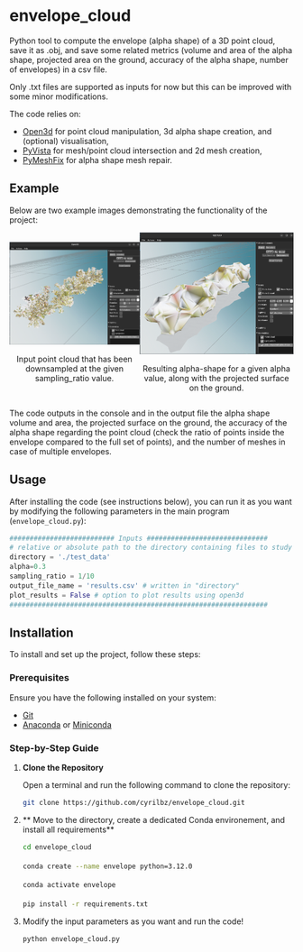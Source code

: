 # envelope_cloud
Python tool to compute the envelope (alpha shape) of a 3D point cloud, save it as .obj, and  save some related metrics (volume and area of the alpha shape, projected area on the ground, accuracy of the alpha shape, number of envelopes) in a csv file.


Only .txt files are supported as inputs for now but this can be improved with some minor modifications.


The code relies on:
- [Open3d](https://www.open3d.org) for point cloud manipulation, 3d alpha shape creation, and (optional) visualisation,
- [PyVista](https://docs.pyvista.org/) for mesh/point cloud intersection and 2d mesh creation,
- [PyMeshFix](https://pymeshfix.pyvista.org/) for alpha shape mesh repair.

## Example

Below are two example images demonstrating the functionality of the project:

<div style="display: flex; justify-content: space-around; align-items: center;">
  <div style="text-align: center;">
    <img src="Screenshot_cloud.png" alt="Description of Image 1" width="450"/>
    <p> Input point cloud that has been downsampled at the given sampling_ratio value.</p>
  </div>
  <div style="text-align: center;">
    <img src="Screenshot_mesh.png" alt="Description of Image 2" width="450"/>
    <p> Resulting alpha-shape for a given alpha value, along with the projected surface on the ground. </p>
  </div>
</div>


The code outputs in the console and in the output file the alpha shape volume and area, the projected surface on the ground, the accuracy of the alpha shape regarding the point cloud (check the ratio of points inside the envelope compared to the full set of points), and the number of meshes in case of multiple envelopes.


## Usage
After installing the code (see instructions below), you can run it as you want by modifying the following parameters in the main program (```envelope_cloud.py```):

```python
########################## Inputs ##############################
# relative or absolute path to the directory containing files to study
directory = './test_data' 
alpha=0.3
sampling_ratio = 1/10
output_file_name = 'results.csv' # written in "directory"
plot_results = False # option to plot results using open3d
################################################################
```

## Installation

To install and set up the project, follow these steps:

### Prerequisites

Ensure you have the following installed on your system:
- [Git](https://git-scm.com/)
- [Anaconda](https://www.anaconda.com/products/distribution) or [Miniconda](https://docs.conda.io/en/latest/miniconda.html)

### Step-by-Step Guide

1. **Clone the Repository**

   Open a terminal and run the following command to clone the repository:

   ```bash
   git clone https://github.com/cyrilbz/envelope_cloud.git
   ```
2. ** Move to the directory, create a dedicated Conda environement, and install all requirements**
   ```bash
   cd envelope_cloud

   conda create --name envelope python=3.12.0

   conda activate envelope

   pip install -r requirements.txt
   ```
3. Modify the input parameters as you want and run the code!
   ```python
   python envelope_cloud.py
   ```
